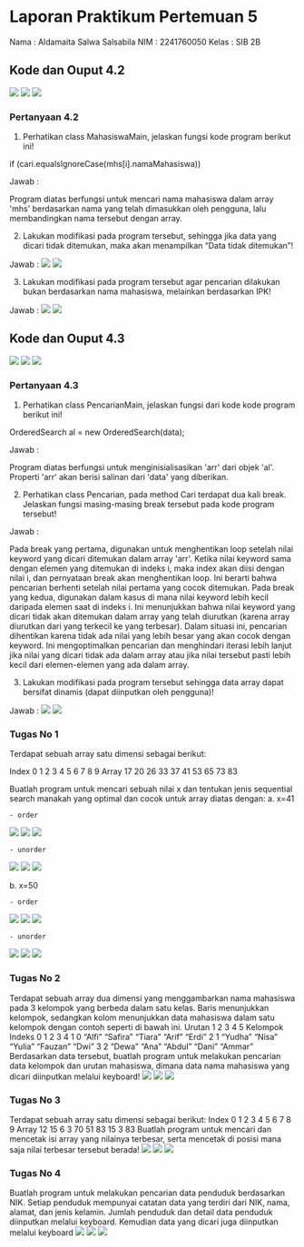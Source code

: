 # Laporan Praktikum Pertemuan 5
Nama    : Aldamaita Salwa Salsabila
NIM     : 2241760050
Kelas   : SIB 2B

## Kode dan Ouput 4.2
<img src = "M1.png">
<img src = "M2.png">
<img src = "outputMhs.png">

### Pertanyaan 4.2
1. Perhatikan class MahasiswaMain, jelaskan fungsi kode program berikut ini!

if (cari.equalsIgnoreCase(mhs[i].namaMahasiswa))

Jawab :

Program diatas berfungsi untuk mencari nama mahasiswa dalam array 'mhs' berdasarkan nama yang telah dimasukkan oleh pengguna, lalu membandingkan nama tersebut dengan array.

2. Lakukan modifikasi pada program tersebut, sehingga jika data yang dicari tidak ditemukan, maka akan menampilkan “Data tidak ditemukan”!

Jawab :
<img src = "mo.png">
<img src = "outMo.png">

3. Lakukan modifikasi pada program tersebut agar pencarian dilakukan bukan berdasarkan nama mahasiswa, melainkan berdasarkan IPK!

Jawab :
<img src = "moNo3.png">
<img src = "outputMo3.png">


## Kode dan Ouput 4.3
<img src = "D1.png">
<img src = "D2.png">
<img src = "outputData.png">

### Pertanyaan 4.3
1. Perhatikan class PencarianMain, jelaskan fungsi dari kode kode program berikut ini!
 
 OrderedSearch al = new OrderedSearch(data);

 Jawab :

Program diatas berfungsi untuk menginisialisasikan 'arr' dari objek 'al'. Properti 'arr' akan berisi salinan dari 'data' yang diberikan.

2. Perhatikan class Pencarian, pada method Cari terdapat dua kali break. Jelaskan fungsi masing-masing break tersebut pada kode program tersebut!

Jawab :

Pada break yang pertama, digunakan untuk menghentikan loop setelah nilai keyword yang dicari ditemukan dalam array 'arr'. Ketika nilai keyword sama dengan elemen yang ditemukan di indeks i, maka index akan diisi dengan nilai i, dan pernyataan break akan menghentikan loop. Ini berarti bahwa pencarian berhenti setelah nilai pertama yang cocok ditemukan. 
Pada break yang kedua, digunakan dalam kasus di mana nilai keyword lebih kecil daripada elemen saat di indeks i. Ini menunjukkan bahwa nilai keyword yang dicari tidak akan ditemukan dalam array yang telah diurutkan (karena array diurutkan dari yang terkecil ke yang terbesar). Dalam situasi ini, pencarian dihentikan karena tidak ada nilai yang lebih besar yang akan cocok dengan keyword. Ini mengoptimalkan pencarian dan menghindari iterasi lebih lanjut jika nilai yang dicari tidak ada dalam array atau jika nilai tersebut pasti lebih kecil dari elemen-elemen yang ada dalam array.

3. Lakukan modifikasi pada program tersebut sehingga data array dapat bersifat dinamis (dapat diinputkan oleh pengguna)!

Jawab :
<img src = "modif.png">
<img src = "outmodif.png">

### Tugas No 1
Terdapat sebuah array satu dimensi sebagai berikut:

Index 0  1   2  3  4  5  6    7  8   9
Array 17 20 26 33 37 41  53  65  73  83

Buatlah program untuk mencari sebuah nilai x dan tentukan jenis sequential search manakah yang optimal dan cocok untuk array diatas dengan:
a. x=41

    - order
<img src = "1Or2.png">
<img src = "1Or1.png">
<img src = "1outOR.png">

    - unorder
<img src = "1OrB.png">
<img src = "1OrB2.png">
<img src = "1OutorA.png">

b. x=50

    - order
<img src = "1Or2.png">
<img src = "1Or1.png">
<img src = "1outOR2.png">

    - unorder
<img src = "1OrB.png">
<img src = "1OrB2.png">
<img src = "1OutorB.png">


### Tugas No 2
Terdapat sebuah array dua dimensi yang menggambarkan nama mahasiswa pada 3 kelompok yang berbeda dalam satu kelas. Baris menunjukkan kelompok, sedangkan kolom menunjukkan data mahasiswa dalam satu kelompok dengan contoh seperti di bawah ini.
Urutan 1 2 3 4 5
Kelompok Indeks     0       1       2       3       4
    1      0      “Alfi” “Safira” “Tiara” “Arif” “Erdi”
    2      1      “Yudha” “Nisa” “Yulia” “Fauzan” “Dwi”
    3      2      “Dewa”   “Ana”  “Abdul”  “Dani” “Ammar”
Berdasarkan data tersebut, buatlah program untuk melakukan pencarian data kelompok dan urutan mahasiswa, dimana data nama mahasiswa yang dicari diinputkan melalui keyboard!
<img src = "1No2.png">
<img src = "2No2.png">
<img src = "OutNo2.png">

### Tugas No 3
Terdapat sebuah array satu dimensi sebagai berikut:
Index   0   1   2   3   4   5    6    7     8   9
Array  12  15   6   3  70   51  83   15     3   83
Buatlah program untuk mencari dan mencetak isi array yang nilainya terbesar, serta mencetak di posisi mana saja nilai terbesar tersebut berada!
<img src = "No3.png">
<img src = "No3Main.png">
<img src = "outNo3.png">

### Tugas No 4
Buatlah program untuk melakukan pencarian data penduduk berdasarkan NIK. Setiap penduduk mempunyai catatan data yang terdiri dari NIK, nama, alamat, dan jenis kelamin. Jumlah penduduk 
dan detail data penduduk diinputkan melalui keyboard. Kemudian data yang dicari juga diinputkan melalui keyboard
<img src = "no4.png">
<img src = "no4Main.png">
<img src = "outputno4.png">

